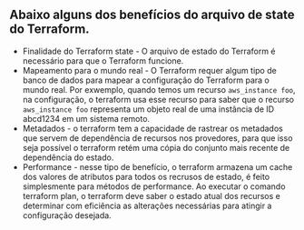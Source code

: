 ## Abaixo alguns dos benefícios do arquivo de state do Terraform.

- Finalidade do Terraform state - O arquivo de estado do Terraform é necessário para que o Terraform funcione.
- Mapeamento para o mundo real - O Terraform requer algum tipo de banco de dados para mapear a configuração do Terraform para o mundo real. Por exwemplo, quando temos um recurso `aws_instance foo`, na configuração, o terraform usa esse recurso para saber que o recurso `aws_instance foo` representa um objeto real de uma instância de ID abcd1234 em um sistema remoto.
-  Metadados - o terraform tem a capacidade de rastrear os metadados que servem de dependência de recursos nos provedores, para que isso seja possível o terraform retém uma cópia do conjunto mais recente de dependência do estado.
-  Performance - nesse tipo de benefício, o terraform armazena um cache dos valores de atributos para todos os recrusos de estado, é feito simplesmente para métodos de performance. Ao executar o comando terraform plan, o terraform deve saber o estado atual dos recursos e determinar com eficiência as alterações necessárias para atingir a configuração desejada.

